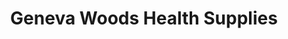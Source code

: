 ---
title: "Geneva Woods Health Supplies"
url: /wasilla/geneva-woods-health-supplies/
shop: medical supply
---
